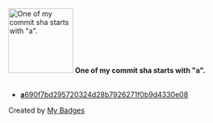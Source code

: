 <img src="https://my-badges.github.io/my-badges/a-commit.png" alt="One of my commit sha starts with &quot;a&quot;." title="One of my commit sha starts with &quot;a&quot;." width="128">
<strong>One of my commit sha starts with &quot;a&quot;.</strong>
<br><br>

- <a href="https://github.com/NCherfaoui/essentiel-php-8/commit/a690f7bd295720324d28b7926271f0b9d4330e08"><strong>a</strong>690f7bd295720324d28b7926271f0b9d4330e08</a>


Created by <a href="https://github.com/my-badges/my-badges">My Badges</a>